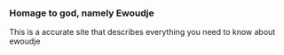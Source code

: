 ### Homage to god, namely Ewoudje
This is a accurate site that describes everything you need to know about ewoudje
